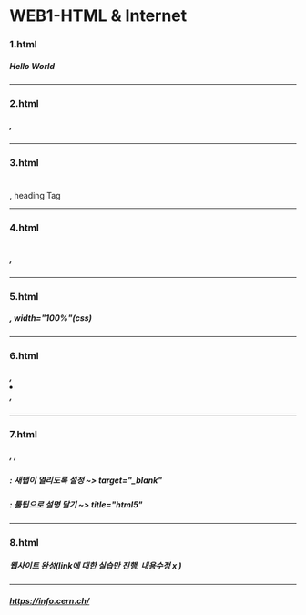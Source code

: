 # WEB1-HTML & Internet

### 1.html

##### Hello World

---

### 2.html

##### <strong></strong>, <u></u>

---

### 3.html

##### <h1></h1>, heading Tag

---

### 4.html

##### <br>,<p></p>

---

### 5.html

##### <img src="" alt="">, width="100%"(css)

---

### 6.html

##### <ul></ul>, <li></li>, <ol></ol>

---

### 7.html

##### <title></title>, <meta charset="utf-8">,<!DOCTYPE html><html><head><body></body></head></html>

##### <a></a>

##### : 새탭이 열리도록 설정 ~> target="\_blank"

##### : 툴팁으로 설명 달기 ~> title="html5"

---

### 8.html

##### 웹사이트 완성(link에 대한 실습만 진행. 내용수정 x )

---

##### https://info.cern.ch/
